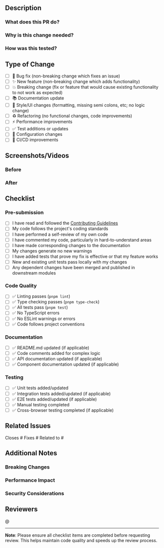 ## Description

<!-- Provide a clear and concise description of the changes made in this PR -->

### What does this PR do?
<!-- Brief summary of the feature/fix -->

### Why is this change needed?
<!-- Explain the motivation behind this change -->

### How was this tested?
<!-- Describe the testing approach and what was verified -->

## Type of Change

<!-- Mark the appropriate option(s) with [x] -->

- [ ] 🐛 Bug fix (non-breaking change which fixes an issue)
- [ ] ✨ New feature (non-breaking change which adds functionality)
- [ ] 💥 Breaking change (fix or feature that would cause existing functionality to not work as expected)
- [ ] 📚 Documentation update
- [ ] 🎨 Style/UI changes (formatting, missing semi colons, etc; no logic change)
- [ ] ♻️ Refactoring (no functional changes, code improvements)
- [ ] ⚡ Performance improvements
- [ ] ✅ Test additions or updates
- [ ] 🔧 Configuration changes
- [ ] 🚀 CI/CD improvements

## Screenshots/Videos

<!-- If applicable, add screenshots or videos to help explain your changes -->

### Before
<!-- Screenshot/video of the current state -->

### After
<!-- Screenshot/video of the new state -->

## Checklist

<!-- Mark all items that apply with [x] -->

### Pre-submission
- [ ] I have read and followed the [Contributing Guidelines](CONTRIBUTING.md)
- [ ] My code follows the project's coding standards
- [ ] I have performed a self-review of my own code
- [ ] I have commented my code, particularly in hard-to-understand areas
- [ ] I have made corresponding changes to the documentation
- [ ] My changes generate no new warnings
- [ ] I have added tests that prove my fix is effective or that my feature works
- [ ] New and existing unit tests pass locally with my changes
- [ ] Any dependent changes have been merged and published in downstream modules

### Code Quality
- [ ] ✅ Linting passes (`pnpm lint`)
- [ ] ✅ Type checking passes (`pnpm type-check`)
- [ ] ✅ All tests pass (`pnpm test`)
- [ ] ✅ No TypeScript errors
- [ ] ✅ No ESLint warnings or errors
- [ ] ✅ Code follows project conventions

### Documentation
- [ ] ✅ README.md updated (if applicable)
- [ ] ✅ Code comments added for complex logic
- [ ] ✅ API documentation updated (if applicable)
- [ ] ✅ Component documentation updated (if applicable)

### Testing
- [ ] ✅ Unit tests added/updated
- [ ] ✅ Integration tests added/updated (if applicable)
- [ ] ✅ E2E tests added/updated (if applicable)
- [ ] ✅ Manual testing completed
- [ ] ✅ Cross-browser testing completed (if applicable)

## Related Issues

<!-- Link to any related issues -->

Closes #<!-- issue number -->
Fixes #<!-- issue number -->
Related to #<!-- issue number -->

## Additional Notes

<!-- Any additional information that reviewers should know -->

### Breaking Changes
<!-- List any breaking changes and migration steps -->

### Performance Impact
<!-- Describe any performance implications -->

### Security Considerations
<!-- Note any security-related changes or considerations -->

## Reviewers

<!-- Tag relevant reviewers -->

@<!-- reviewer username -->

---

**Note**: Please ensure all checklist items are completed before requesting review. This helps maintain code quality and speeds up the review process. 